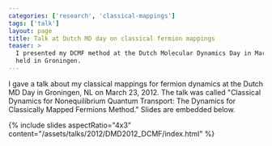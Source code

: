 ```yaml
---
categories: ['research', 'classical-mappings']
tags: ['talk']
layout: page
title: Talk at Dutch MD day on classical fermion mappings
teaser: >
  I presented my DCMF method at the Dutch Molecular Dynamics Day in March 2012,
  held in Groningen.
---
```


I gave a talk about my classical mappings for fermion dynamics at the Dutch
MD Day in Groningen, NL on March 23, 2012. The talk was called "Classical
Dynamics for Nonequilibrium Quantum Transport: The Dynamics for Classically
Mapped Fermions Method." Slides are embedded below.

{% include slides aspectRatio="4x3" 
                  content="/assets/talks/2012/DMD2012_DCMF/index.html" %}

